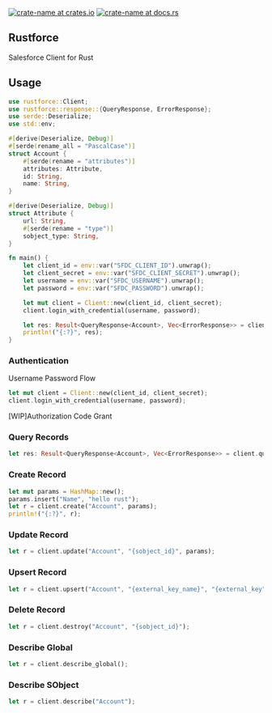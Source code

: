 [![crate-name at crates.io](https://img.shields.io/crates/v/rustforce.svg)](https://crates.io/crates/rustforce)
[![crate-name at docs.rs](https://docs.rs/rustforce/badge.svg)](https://docs.rs/rustforce)

## Rustforce

Salesforce Client for Rust

## Usage

```rust
use rustforce::Client;
use rustforce::response::{QueryResponse, ErrorResponse};
use serde::Deserialize;
use std::env;

#[derive(Deserialize, Debug)]
#[serde(rename_all = "PascalCase")]
struct Account {
    #[serde(rename = "attributes")]
    attributes: Attribute,
    id: String,
    name: String,
}

#[derive(Deserialize, Debug)]
struct Attribute {
    url: String,
    #[serde(rename = "type")]
    sobject_type: String,
}

fn main() {
    let client_id = env::var("SFDC_CLIENT_ID").unwrap();
    let client_secret = env::var("SFDC_CLIENT_SECRET").unwrap();
    let username = env::var("SFDC_USERNAME").unwrap();
    let password = env::var("SFDC_PASSWORD").unwrap();

    let mut client = Client::new(client_id, client_secret);
    client.login_with_credential(username, password);

    let res: Result<QueryResponse<Account>, Vec<ErrorResponse>> = client.query("SELECT Id, Name FROM Account WHERE id = '0012K00001drfGYQAY'".to_string());
    println!("{:?}", res);
}
```

### Authentication

Username Password Flow
```rust
let mut client = Client::new(client_id, client_secret);
client.login_with_credential(username, password);
```

[WIP]Authorization Code Grant

### Query Records

```rust
let res: Result<QueryResponse<Account>, Vec<ErrorResponse>> = client.query("SELECT Id, Name FROM Account WHERE id = '0012K00001drfGYQAY'".to_string());
```

### Create Record

```rust
let mut params = HashMap::new();
params.insert("Name", "hello rust");
let r = client.create("Account", params);
println!("{:?}", r);
```

### Update Record

```rust
let r = client.update("Account", "{sobject_id}", params);
```

### Upsert Record

```rust
let r = client.upsert("Account", "{external_key_name}", "{external_key", params);
```

### Delete Record

```rust
let r = client.destroy("Account", "{sobject_id}");
```

### Describe Global

```rust
let r = client.describe_global();
```

### Describe SObject

```rust
let r = client.describe("Account");
```